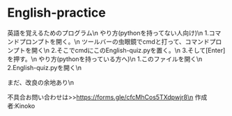 # English-practice
英語を覚えるためのプログラム\n
やり方(pythonを持ってない人向け)\n
1.コマンドプロンプトを開く。\n
ツールバーの虫眼鏡でcmdと打って、コマンドプロンプトを開く\n
2.そこでcmdにこのEnglish-quiz.pyを置く。\n
3.そして[Enter]を押す。\n
やり方(pythonを持っている方へ)\n
1.このファイルを開く\n
2.English-quiz.pyを開く\n

まだ、改良の余地あり\n

不具合お問い合わせは>>https://forms.gle/cfcMhCos5TXdpwjr8\n
作成者:Kinoko
